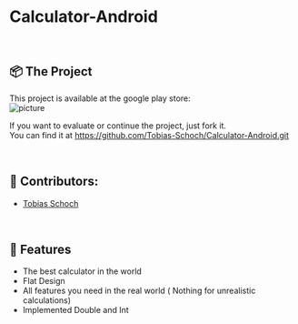 <h1 align="left">
  Calculator-Android
</h1>
<br>

## 📦 The Project

This project is available at the google play store: 
<br>
![picture](https://play.google.com/store/apps/details?id=com.tasch.tobiasschoch.calculator&hl=de)
<br>

If you want to evaluate or continue the project, just fork it.
<br> 
You can find it at https://github.com/Tobias-Schoch/Calculator-Android.git

<br>

## 🐧 Contributors:

* [Tobias Schoch](https://github.com/tobias-schoch)

<br>

## 💾 Features

- The best calculator in the world
- Flat Design
- All features you need in the real world ( Nothing for unrealistic calculations) 
- Implemented Double and Int


